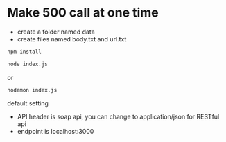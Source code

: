# Make 500 call at one time

* create a folder named data  
* create files named body.txt and url.txt

```cmd
npm install
```

```cmd
node index.js
```
or 

```cmd
nodemon index.js
```

default setting

* API header is soap api, you can change to application/json for RESTful api  
* endpoint is localhost:3000